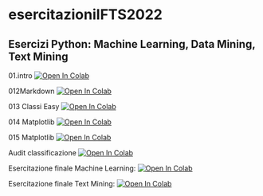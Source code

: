 # esercitazioniIFTS2022

## Esercizi Python: Machine Learning, Data Mining, Text Mining

01.intro [![Open In Colab](https://colab.research.google.com/assets/colab-badge.svg)](https://colab.research.google.com/github/ElenaTassoni/esercitazioniIFTS2022/blob/main/01_intro.ipynb)

012Markdown [![Open In Colab](https://colab.research.google.com/assets/colab-badge.svg)](https://colab.research.google.com/github/ElenaTassoni/esercitazioniIFTS2022/blob/main/Esercitazione03/012_Markdown_Colab.ipynb)

013 Classi Easy [![Open In Colab](https://colab.research.google.com/assets/colab-badge.svg)](https://colab.research.google.com/github/ElenaTassoni/esercitazioniIFTS2022/blob/main/Esercitazione03/013_classi_easy.ipynb)

014 Matplotlib [![Open In Colab](https://colab.research.google.com/assets/colab-badge.svg)](https://colab.research.google.com/github/ElenaTassoni/esercitazioniIFTS2022/blob/main/Esercitazione03/014_Matplotlib.ipynb)

015 Matplotlib [![Open In Colab](https://colab.research.google.com/assets/colab-badge.svg)](https://colab.research.google.com/github/ElenaTassoni/esercitazioniIFTS2022/blob/main/Esercitazione03/015_Matplotlib.ipynb)

Audit classificazione [![Open In Colab](https://colab.research.google.com/assets/colab-badge.svg)](https://colab.research.google.com/github/ElenaTassoni/esercitazioniIFTS2022/blob/main/Esercitazione05/Audit_classification_easy.ipynb)

Esercitazione finale Machine Learning: [![Open In Colab](https://colab.research.google.com/assets/colab-badge.svg)](https://colab.research.google.com/github/ElenaTassoni/esercitazioniIFTS2022/blob/main/Copia%20di%20Elena-Tassoni-Machine-Learning-28042022.ipynb)

Esercitazione finale Text Mining: [![Open In Colab](https://colab.research.google.com/assets/colab-badge.svg)](https://colab.research.google.com/github/ElenaTassoni/esercitazioniIFTS2022/blob/main/Copia_di_Elena_Tassoni_text_mining.ipynb)

